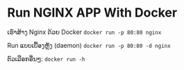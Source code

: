 # Run NGINX APP With Docker

ເຮົາສ້າງ Nginx ດ້ວຍ Docker
`docker run -p 80:80 nginx`

Run ແບບເບື້ອງຫຼັງ (daemon)
`docker run -p 80:80 -d nginx`

ຕົວເລືອກອື່ນໆ: `docker run -h`
